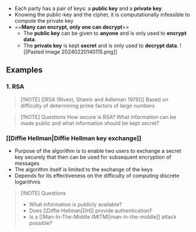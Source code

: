 - Each party has a pair of keys: a **public key** and a **private key**.
- Knowing the public-key and the cipher, it is computationally infeasible to compute the private key
- ==**Many can encrypt, only one can decrypt**==
	- The **public key** can be given to **anyone** and is only used to **encrypt data**.
	- The **private key** is kept **secret** and is only used to **decrypt data**.
![[Pasted image 20240220140115.png]]
## Examples
### 1. RSA

> [!NOTE]  [[RSA (Rivest, Shamir and Adleman 1978)]]
>Based on difficulty of determining prime factors of large numbers

> [!NOTE] Questions
> How secure is RSA?
> What information can be made public and what information should be kept secret?

### [[Diffie Hellman|Diffie Hellman key exchange]]
- Purpose of the algorithm is to enable two users to exchange a secret key securely that then can be used for subsequent encryption of messages
- The algorithm itself is limited to the exchange of the keys
- Depends for its effectiveness on the difficulty of computing discrete logarithms

> [!NOTE] Questions
> - What information is publicly available?
> - Does [[Diffie Hellman|DH]] provide authentication?
> - Is a [[Man-ln-The-Middle (MlTM)|man-in-the-middle]] attack possible?

